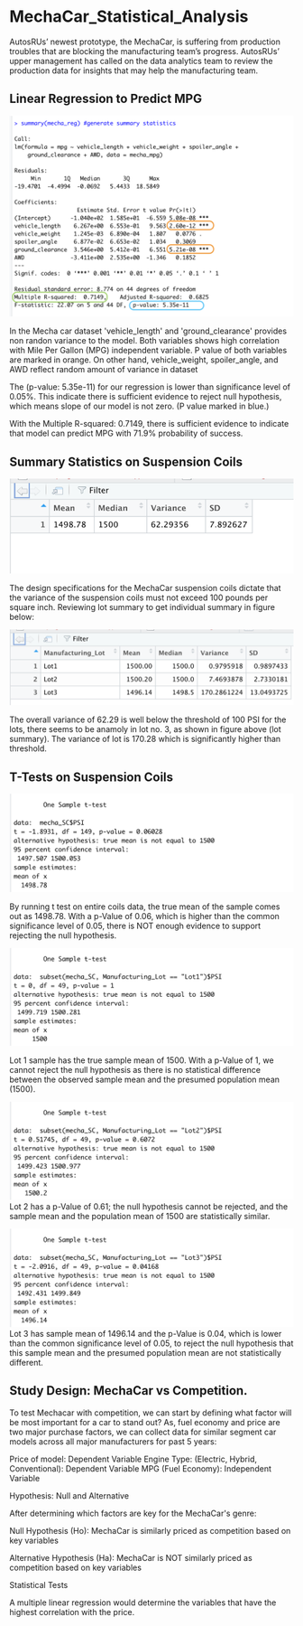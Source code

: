 # MechaCar_Statistical_Analysis

AutosRUs’ newest prototype, the MechaCar, is suffering from production troubles that are blocking the manufacturing team’s progress. AutosRUs’ upper management has called on the data analytics team to review the production data for insights that may help the manufacturing team.

## Linear Regression to Predict MPG

![Linear Regression](https://github.com/div1085/MechaCar_Statistical_Analysis/blob/7d94f2a247ee7e6c8022042460f821542027d29b/Images/multiple%20lin%20reg.png)


In the Mecha car dataset 'vehicle_length' and 'ground_clearance' provides non randon variance to the model. Both variables shows high correlation with Mile Per     Gallon (MPG) independent variable. P value of both variables are marked in orange. On other hand, vehicle_weight, spoiler_angle, and AWD reflect random amount of variance in dataset
 
 The (p-value: 5.35e-11) for our regression is lower than significance level of 0.05%. This indicate there is sufficient evidence to reject null hypothesis, which means slope of our model is not zero. (P value marked in blue.)
  
With the Multiple R-squared: 0.7149, there is sufficient evidence to indicate that model can predict MPG with 71.9% probability of success.

## Summary Statistics on Suspension Coils

![Total Summary](https://github.com/div1085/MechaCar_Statistical_Analysis/blob/229a45643880f7f94d9ef50e675c9b9167db66ed/Images/total_summary.png)

The design specifications for the MechaCar suspension coils dictate that the variance of the suspension coils must not exceed 100 pounds per square inch. Reviewing lot summary to get individual summary in figure below:

![Lot Summary](https://github.com/div1085/MechaCar_Statistical_Analysis/blob/229a45643880f7f94d9ef50e675c9b9167db66ed/Images/lot_summary.png)

The overall variance of 62.29 is well below the threshold of 100 PSI for the lots, there seems to be anamoly in lot no. 3, as shown in figure above (lot summary). The variance of lot is 170.28 which is significantly higher than threshold.

## T-Tests on Suspension Coils

![ttest lot](https://github.com/div1085/MechaCar_Statistical_Analysis/blob/ca4c2ff63a60dde14d8936904e341a2cec1268c7/Images/ttest%20lot.png)

By running t test on entire coils data, the true mean of the sample comes out as 1498.78. With a p-Value of 0.06, which is higher than the common significance level of 0.05, there is NOT enough evidence to support rejecting the null hypothesis. 


![ttest lot1](https://github.com/div1085/MechaCar_Statistical_Analysis/blob/ca4c2ff63a60dde14d8936904e341a2cec1268c7/Images/ttest%20lot1.png)

Lot 1 sample has the true sample mean of 1500. With a p-Value of 1, we cannot reject the null hypothesis as there is no statistical difference between the observed sample mean and the presumed population mean (1500).

![ttest lot2](https://github.com/div1085/MechaCar_Statistical_Analysis/blob/ca4c2ff63a60dde14d8936904e341a2cec1268c7/Images/ttest%20lot2.png)
Lot 2 has a p-Value of 0.61; the null hypothesis cannot be rejected, and the sample mean and the population mean of 1500 are statistically similar.

![ttest lot3](https://github.com/div1085/MechaCar_Statistical_Analysis/blob/ca4c2ff63a60dde14d8936904e341a2cec1268c7/Images/ttest%20lot3.png)
Lot 3 has sample mean of 1496.14 and the p-Value is 0.04, which is lower than the common significance level of 0.05, to reject the null hypothesis that this sample mean and the presumed population mean are not statistically different.

## Study Design: MechaCar vs Competition.

To test Mechacar with competition, we can start by defining what factor will be most important for a car to stand out? As, fuel economy and price are two major purchase factors, we can collect data for similar segment car models across all major manufacturers for past 5 years:

Price of model: Dependent Variable
Engine Type: (Electric, Hybrid, Conventional): Dependent Variable
MPG (Fuel Economy): Independent Variable

Hypothesis: Null and Alternative

After determining which factors are key for the MechaCar's genre:

Null Hypothesis (Ho): MechaCar is similarly priced as competition based on key variables

Alternative Hypothesis (Ha): MechaCar is NOT similarly priced as competition based on key variables

Statistical Tests

A multiple linear regression would determine the variables that have the highest correlation with the price.
